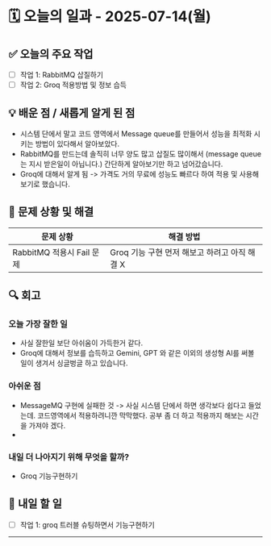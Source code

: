 # 🗓️ 오늘의 일과 - 2025-07-14(월)

## ✅ 오늘의 주요 작업
- [ ] 작업 1: RabbitMQ 삽질하기
- [ ] 작업 2: Groq 적용방법 및 정보 습득

## 💡 배운 점 / 새롭게 알게 된 점
- 시스템 단에서 말고 코드 영역에서 Message queue를 만들어서 성능을 최적화 시키는 방법이 있다해서 알아보았다.
- RabbitMQ를 만드는데 솔직히 너무 양도 많고 삽질도 많이해서 (message queue 는 지시 받은일이 아닙니다.)
간단하게 알아보기만 하고 넘어갔습니다.
- Groq에 대해서 알게 됨 -> 가격도 거의 무료에 성능도 빠르다 하여 적용 및 사용해 보기로 했습니다.
## 🧩 문제 상황 및 해결
| 문제 상황                    | 해결 방법                             |
|--------------------------|-----------------------------------|
| RabbitMQ 적용시 Fail 문제     | Groq 기능 구현 먼저 해보고 하려고 아직 해결 X     |

## 🔍 회고

### 오늘 가장 잘한 일

- 사실 잘한일 보단 아쉬움이 가득한거 같다.
- Groq에 대해서 정보를 습득하고 Gemini, GPT 와 같은 이외의 생성형 AI를 써볼 일이 생겨서 싱글벙글 하고 있습니다.
### 아쉬운 점

- MessageMQ 구현에 실패한 것 -> 사실 시스템 단에서 하면 생각보다 쉽다고 들었는데. 코드영역에서 적용하려니깐 막막했다. 공부 좀 더 하고 적용까지 해보는 시간을 가져야 겠다.
- 
### 내일 더 나아지기 위해 무엇을 할까?

- Groq 기능구현하기
## 📌 내일 할 일
- [ ] 작업 1: groq 트러블 슈팅하면서 기능구현하기

---

